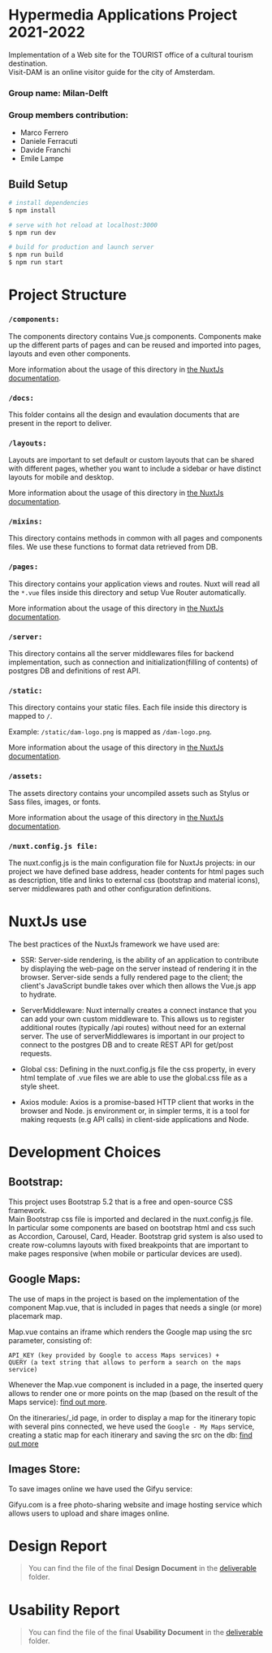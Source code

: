 # **Hypermedia Applications Project 2021-2022**

Implementation of a Web site for the TOURIST office of a cultural tourism destination.
<br>
Visit-DAM is an online visitor guide for the city of Amsterdam. 

### **Group name:** Milan-Delft

### **Group members contribution:**

- Marco Ferrero 
- Daniele Ferracuti 
- Davide Franchi  
- Emile Lampe 

## Build Setup

```bash
# install dependencies
$ npm install

# serve with hot reload at localhost:3000
$ npm run dev

# build for production and launch server
$ npm run build
$ npm run start
```
# Project Structure

### `/components:` 
The components directory contains Vue.js components. Components make up the different parts of pages and can be reused and imported into pages, layouts and even other components.

More information about the usage of this directory in [the NuxtJs documentation](https://nuxtjs.org/docs/2.x/directory-structure/components).

### `/docs:` 
This folder contains all the design and evaulation documents that are present in the report to deliver. 

### `/layouts:`
Layouts are important to set default or custom layouts that can be shared with different pages, whether you want to include a sidebar or have distinct layouts for mobile and desktop.

More information about the usage of this directory in [the NuxtJs documentation](https://nuxtjs.org/docs/2.x/directory-structure/layouts).

### `/mixins:`
This directory contains methods in common with all pages and components files. We use these functions to format data retrieved from DB. 

### `/pages:`
This directory contains your application views and routes. Nuxt will read all the `*.vue` files inside this directory and setup Vue Router automatically.

More information about the usage of this directory in [the NuxtJs documentation](https://nuxtjs.org/docs/2.x/get-started/routing).

### `/server:`
This directory contains all the server middlewares files for backend implementation, such as connection and initialization(filling of contents) of postgres DB and definitions of rest API.

### `/static:`
This directory contains your static files. Each file inside this directory is mapped to `/`.

Example: `/static/dam-logo.png` is mapped as `/dam-logo.png`.

More information about the usage of this directory in [the NuxtJs documentation](https://nuxtjs.org/docs/2.x/directory-structure/static).

### `/assets:`
The assets directory contains your uncompiled assets such as Stylus or Sass files, images, or fonts.

More information about the usage of this directory in [the NuxtJs documentation](https://nuxtjs.org/docs/2.x/directory-structure/assets).

### `/nuxt.config.js file:` 
The nuxt.config.js is the main configuration file for NuxtJs projects: in our project we have defined base address, header contents for html pages such as description, title and links to external css (bootstrap and material icons), server middlewares path and other configuration definitions.

# NuxtJs use
The best practices of the NuxtJs framework we have used are:
- SSR: Server-side rendering, is the ability of an application to contribute by displaying the web-page on the server instead of rendering it in the browser. Server-side sends a fully rendered page to the client; the client's JavaScript bundle takes over which then allows the Vue.js app to hydrate.

- ServerMiddleware: Nuxt internally creates a connect instance that you can add your own custom middleware to. This allows us to register additional routes (typically /api routes) without need for an external server. The use of serverMiddlewares is important in our project to connect to the postgres DB and to create REST API for get/post requests. 

- Global css: Defining in the nuxt.config.js file the css property, in every html template of .vue files we are able to use the global.css file as a style sheet. 

- Axios module: Axios is a promise-based HTTP client that works in the browser and Node. js environment or, in simpler terms, it is a tool for making requests (e.g API calls) in client-side applications and Node.


# Development Choices

## Bootstrap: 
This project uses Bootstrap 5.2 that is a free and open-source CSS framework. 
<br>
Main Bootstrap css file is imported and declared in the nuxt.config.js file.
<br>
In particular some components are based on bootstrap html and css such as Accordion, Carousel, Card, Header.
Bootstrap grid system is also used to create row-columns layouts with fixed breakpoints that are important to make pages responsive (when mobile or particular devices are used).

## Google Maps: 
The use of maps in the project is based on the implementation of the component Map.vue, that is included in pages that needs a single (or more) placemark map.

Map.vue contains an iframe which renders the Google map using the src parameter,
consisting of: 
```
API_KEY (key provided by Google to access Maps services) +
QUERY (a text string that allows to perform a search on the maps service)
```
Whenever the Map.vue component is included in a page, the inserted query allows to render one or more points on the map (based on the result of the Maps service):
[find out more](https://developers.google.com/maps/documentation/embed/get-started).

On the itineraries/_id page, in order to display a map for the itinerary topic with
several pins connected, we heve used the `Google - My Maps` service,
creating a static map for each itinerary and saving the src on the db:
[find out more](https://www.google.com/maps/about/mymaps/)

## Images Store: 

To save images online we have used the Gifyu service:

Gifyu.com is a free photo-sharing website and image hosting service which allows users to upload and share images online.


# Design Report

> You can find the file of the final **Design Document**  in the [deliverable]() folder.

# Usability Report

> You can find the file of the final **Usability Document**  in the [deliverable]() folder.